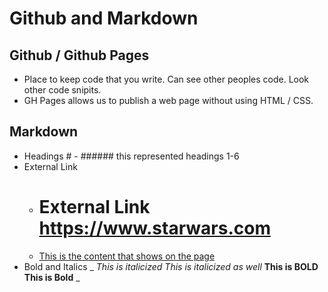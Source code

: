 # Github and Markdown

## Github / Github Pages
- Place to keep code that you write.  Can see other peoples code. Look other code snipits.
- GH Pages allows us to publish a web page without using HTML / CSS.

## Markdown

- Headings # - ###### this represented headings 1-6
- External Link
  - # External Link https://www.starwars.com
  - [This is the content that shows on the page](https://www.starwars.com)
- Bold and Italics
_ *This is italicized* _This is italicized as well_ **This is BOLD** __This is Bold__
_
